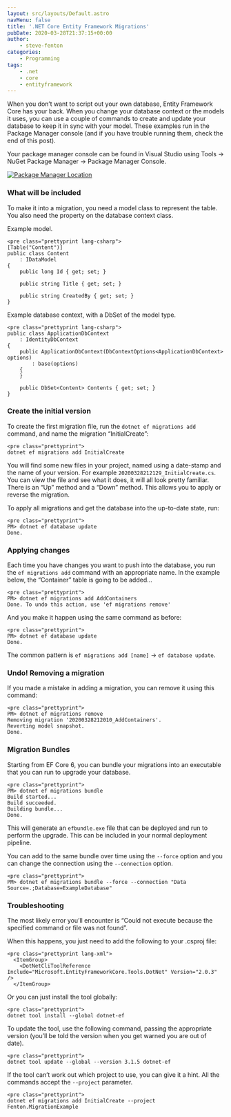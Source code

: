 ```yaml
---
layout: src/layouts/Default.astro
navMenu: false
title: '.NET Core Entity Framework Migrations'
pubDate: 2020-03-28T21:37:15+00:00
author:
    - steve-fenton
categories:
    - Programming
tags:
    - .net
    - core
    - entityframework
---
```


When you don’t want to script out your own database, Entity Framework Core has your back. When you change your database context or the models it uses, you can use a couple of commands to create and update your database to keep it in sync with your model. These examples run in the Package Manager console (and if you have trouble running them, check the end of this post).

Your package manager console can be found in Visual Studio using Tools -&gt; NuGet Package Manager -&gt; Package Manager Console.

[![Package Manager Location](https://www.stevefenton.co.uk/wp-content/uploads/2020/03/tools-nuget-package-manager-console.jpg)](https://www.stevefenton.co.uk/2020/03/net-core-entity-framework-migrations/tools-nuget-package-manager-console/)

### What will be included

To make it into a migration, you need a model class to represent the table. You also need the property on the database context class.

Example model.

```
<pre class="prettyprint lang-csharp">
[Table("Content")]
public class Content
    : IDataModel
{
    public long Id { get; set; }

    public string Title { get; set; }

    public string CreatedBy { get; set; }
}
```
Example database context, with a DbSet of the model type.

```
<pre class="prettyprint lang-csharp">
public class ApplicationDbContext
    : IdentityDbContext
{
    public ApplicationDbContext(DbContextOptions<ApplicationDbContext> options)
        : base(options)
    {
    }

    public DbSet<Content> Contents { get; set; }
}
```
### Create the initial version

To create the first migration file, run the `dotnet ef migrations add` command, and name the migration “InitialCreate”:

```
<pre class="prettyprint">
dotnet ef migrations add InitialCreate
```
You will find some new files in your project, named using a date-stamp and the name of your version. For example `20200328212129_InitialCreate.cs`. You can view the file and see what it does, it will all look pretty familiar. There is an “Up” method and a “Down” method. This allows you to apply or reverse the migration.

To apply all migrations and get the database into the up-to-date state, run:

```
<pre class="prettyprint">
PM> dotnet ef database update
Done.
```
### Applying changes

Each time you have changes you want to push into the database, you run the `ef migrations add` command with an appropriate name. In the example below, the “Container” table is going to be added…

```
<pre class="prettyprint">
PM> dotnet ef migrations add AddContainers
Done. To undo this action, use 'ef migrations remove'
```
And you make it happen using the same command as before:

```
<pre class="prettyprint">
PM> dotnet ef database update
Done.
```
The common pattern is `ef migrations add [name]` -&gt; `ef database update`.

### Undo! Removing a migration

If you made a mistake in adding a migration, you can remove it using this command:

```
<pre class="prettyprint">
PM> dotnet ef migrations remove
Removing migration '20200328212010_AddContainers'.
Reverting model snapshot.
Done.
```
### Migration Bundles

Starting from EF Core 6, you can bundle your migrations into an executable that you can run to upgrade your database.

```
<pre class="prettyprint">
PM> dotnet ef migrations bundle
Build started...
Build succeeded.
Building bundle...
Done.
```
This will generate an `efbundle.exe` file that can be deployed and run to perform the upgrade. This can be included in your normal deployment pipeline.

You can add to the same bundle over time using the `--force` option and you can change the connection using the `--connection` option.

```
<pre class="prettyprint">
PM> dotnet ef migrations bundle --force --connection "Data Source=.;Database=ExampleDatabase"
```
### Troubleshooting

The most likely error you’ll encounter is “Could not execute because the specified command or file was not found”.

When this happens, you just need to add the following to your .csproj file:

```
<pre class="prettyprint lang-xml">
  <ItemGroup>
    <DotNetCliToolReference Include="Microsoft.EntityFrameworkCore.Tools.DotNet" Version="2.0.3" />
  </ItemGroup>
```
Or you can just install the tool globally:

```
<pre class="prettyprint">
dotnet tool install --global dotnet-ef
```
To update the tool, use the following command, passing the appropriate version (you’ll be told the version when you get warned you are out of date).

```
<pre class="prettyprint">
dotnet tool update --global --version 3.1.5 dotnet-ef
```
If the tool can’t work out which project to use, you can give it a hint. All the commands accept the `--project` parameter.

```
<pre class="prettyprint">
dotnet ef migrations add InitialCreate --project Fenton.MigrationExample
```